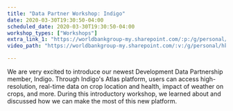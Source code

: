 ```yaml
---
title: "Data Partner Workshop: Indigo"
date: 2020-03-30T19:30:50-04:00
scheduled_date: 2020-03-30T19:30:50-04:00
workshop_types: ["Workshops"]
extra_link_1: "https://worldbankgroup-my.sharepoint.com/:p:/g/personal/hkrambeck_worldbank_org/ERdPMZZ-5JxBvo5uLJfIaksBI9m1xnvs9B2LFI07O8Fbag?e=hPOqMc"
video_path: "https://worldbankgroup-my.sharepoint.com/:v:/g/personal/hkrambeck_worldbank_org/Ef7cvF2iNFtHvCpZNRRLftwBIYlAyM2RU6uXWYRZ0CVrSQ?e=uyJTE"

---
```


We are very excited to introduce our newest Development Data Partnership member, Indigo. Through Indigo's Atlas platform, users can access high-resolution, real-time data on crop location and health, impact of weather on crops, and more. During this introductory workshop, we learned about and discussed how we can make the most of this new platform.